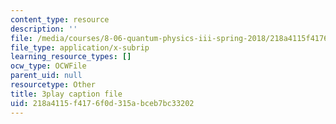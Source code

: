 ```yaml
---
content_type: resource
description: ''
file: /media/courses/8-06-quantum-physics-iii-spring-2018/218a4115f4176f0d315abceb7bc33202_33kB8JQRpjI.srt
file_type: application/x-subrip
learning_resource_types: []
ocw_type: OCWFile
parent_uid: null
resourcetype: Other
title: 3play caption file
uid: 218a4115-f417-6f0d-315a-bceb7bc33202
---
```

